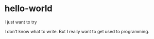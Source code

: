 # hello-world
I just want to try 


I don't know what to write. But I really want to get used to programming. 
